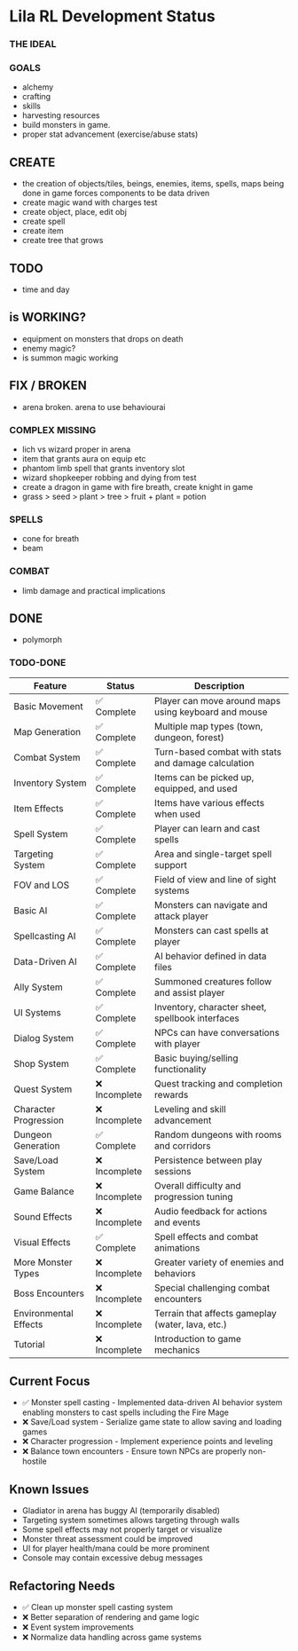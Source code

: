 # Lila RL Development Status
### THE IDEAL


### GOALS
- alchemy
- crafting
- skills
- harvesting resources
- build monsters in game.
- proper stat advancement (exercise/abuse stats)

## CREATE
- the creation of objects/tiles, beings, enemies, items, spells, maps being done in game forces components to be data driven
- create magic wand with charges test
- create object, place, edit obj
- create spell
- create item
- create tree that grows

## TODO
- time and day

## is WORKING?
- equipment on monsters that drops on death
- enemy magic?
- is summon magic working

## FIX / BROKEN
- arena broken.  arena to use behaviourai

### COMPLEX MISSING
- lich vs wizard proper in arena
- item that grants aura on equip etc
- phantom limb spell that grants inventory slot
- wizard shopkeeper robbing and dying from test
- create a dragon in game with fire breath, create knight in game
- grass > seed > plant > tree > fruit + plant = potion


### SPELLS
- cone for breath
- beam


### COMBAT
- limb damage and practical implications


## DONE
- polymorph

### TODO-DONE


| Feature | Status | Description |
|---------|--------|-------------|
| Basic Movement | ✅ Complete | Player can move around maps using keyboard and mouse |
| Map Generation | ✅ Complete | Multiple map types (town, dungeon, forest) |
| Combat System | ✅ Complete | Turn-based combat with stats and damage calculation |
| Inventory System | ✅ Complete | Items can be picked up, equipped, and used |
| Item Effects | ✅ Complete | Items have various effects when used |
| Spell System | ✅ Complete | Player can learn and cast spells |
| Targeting System | ✅ Complete | Area and single-target spell support |
| FOV and LOS | ✅ Complete | Field of view and line of sight systems |
| Basic AI | ✅ Complete | Monsters can navigate and attack player |
| Spellcasting AI | ✅ Complete | Monsters can cast spells at player |
| Data-Driven AI | ✅ Complete | AI behavior defined in data files |
| Ally System | ✅ Complete | Summoned creatures follow and assist player |
| UI Systems | ✅ Complete | Inventory, character sheet, spellbook interfaces |
| Dialog System | ✅ Complete | NPCs can have conversations with player |
| Shop System | ✅ Complete | Basic buying/selling functionality |
| Quest System | ❌ Incomplete | Quest tracking and completion rewards |
| Character Progression | ❌ Incomplete | Leveling and skill advancement |
| Dungeon Generation | ✅ Complete | Random dungeons with rooms and corridors |
| Save/Load System | ❌ Incomplete | Persistence between play sessions |
| Game Balance | ❌ Incomplete | Overall difficulty and progression tuning |
| Sound Effects | ❌ Incomplete | Audio feedback for actions and events |
| Visual Effects | ✅ Complete | Spell effects and combat animations |
| More Monster Types | ❌ Incomplete | Greater variety of enemies and behaviors |
| Boss Encounters | ❌ Incomplete | Special challenging combat encounters |
| Environmental Effects | ❌ Incomplete | Terrain that affects gameplay (water, lava, etc.) |
| Tutorial | ❌ Incomplete | Introduction to game mechanics |

## Current Focus

- ✅ Monster spell casting - Implemented data-driven AI behavior system enabling monsters to cast spells including the Fire Mage
- ❌ Save/Load system - Serialize game state to allow saving and loading games
- ❌ Character progression - Implement experience points and leveling
- ❌ Balance town encounters - Ensure town NPCs are properly non-hostile

## Known Issues

- Gladiator in arena has buggy AI (temporarily disabled)
- Targeting system sometimes allows targeting through walls
- Some spell effects may not properly target or visualize
- Monster threat assessment could be improved
- UI for player health/mana could be more prominent
- Console may contain excessive debug messages

## Refactoring Needs

- ✅ Clean up monster spell casting system
- ❌ Better separation of rendering and game logic
- ❌ Event system improvements
- ❌ Normalize data handling across game systems





